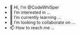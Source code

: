 - 👋 Hi, I’m @CodeWhi5per
- 👀 I’m interested in ...
- 🌱 I’m currently learning ...
- 💞️ I’m looking to collaborate on ...
- 📫 How to reach me ...

<!---
CodeWhi5per/CodeWhi5per is a ✨ special ✨ repository because its `README.md` (this file) appears on your GitHub profile.
You can click the Preview link to take a look at your changes.
--->
